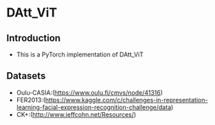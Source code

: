 # DAtt_ViT

## Introduction
* This is a PyTorch implementation of DAtt_ViT

## Datasets
* Oulu-CASIA:(https://www.oulu.fi/cmvs/node/41316)
* FER2013:(https://www.kaggle.com/c/challenges-in-representation-learning-facial-expression-recognition-challenge/data)
* CK+:(http://www.jeffcohn.net/Resources/)
